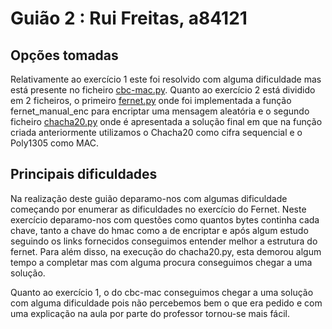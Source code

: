 # Guião 2 : Rui Freitas, a84121

## Opções tomadas

Relativamente ao exercício 1 este foi resolvido com alguma dificuldade mas está presente no ficheiro [cbc-mac.py](https://github.com/uminho-leti-crypto/2122-G02/blob/main/Guioes/G02/cbc-mac.py).
Quanto ao exercício 2 está dividido em 2 ficheiros, o primeiro [fernet.py](https://github.com/uminho-leti-crypto/2122-G02/blob/main/Guioes/G02/fernet.py) onde foi implementada a função fernet_manual_enc para encriptar uma mensagem aleatória e o segundo ficheiro [chacha20.py](https://github.com/uminho-leti-crypto/2122-G02/blob/main/Guioes/G02/chaha20.py) onde é apresentada a solução final em que na função criada anteriormente utilizamos o Chacha20 como cifra sequencial e o Poly1305 como MAC.

## Principais dificuldades

Na realização deste guião deparamo-nos com algumas dificuldade começando por enumerar as dificuldades no exercício do Fernet. Neste exercício deparamo-nos com questões como quantos bytes continha cada chave, tanto a chave do hmac como a de encriptar e após algum estudo seguindo os links fornecidos conseguimos entender melhor a estrutura do fernet. 
Para além disso, na execução do chacha20.py, esta demorou algum tempo a completar mas com alguma procura conseguimos chegar a uma solução.

Quanto ao exercício 1, o do cbc-mac conseguimos chegar a uma solução com alguma dificuldade pois não percebemos bem o que era pedido e com uma explicação na aula por parte do professor tornou-se mais fácil.

